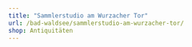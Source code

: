 ```yaml
---
title: "Sammlerstudio am Wurzacher Tor"
url: /bad-waldsee/sammlerstudio-am-wurzacher-tor/
shop: Antiquitäten
---
```

